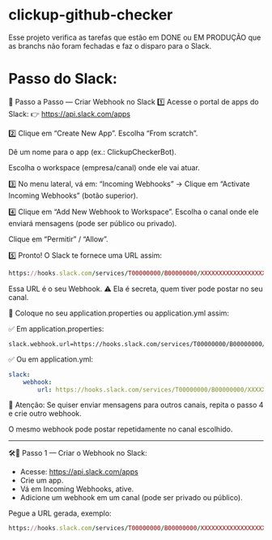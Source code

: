 # clickup-github-checker
Esse projeto verifica as tarefas que estão em DONE ou EM PRODUÇÃO que as branchs não foram fechadas e faz o disparo para o Slack.

# Passo do Slack:
🚀 Passo a Passo — Criar Webhook no Slack
1️⃣ Acesse o portal de apps do Slack:
👉 https://api.slack.com/apps

2️⃣ Clique em “Create New App”.
Escolha “From scratch”.

Dê um nome para o app (ex.: ClickupCheckerBot).

Escolha o workspace (empresa/canal) onde ele vai atuar.

3️⃣ No menu lateral, vá em:
“Incoming Webhooks” →
Clique em “Activate Incoming Webhooks” (botão superior).

4️⃣ Clique em “Add New Webhook to Workspace”.
Escolha o canal onde ele enviará mensagens (pode ser público ou privado).

Clique em “Permitir” / “Allow”.

5️⃣ Pronto!
O Slack te fornece uma URL assim:
```ruby
https://hooks.slack.com/services/T00000000/B00000000/XXXXXXXXXXXXXXXXXXXXXXXX
```

Essa URL é o seu Webhook. ⚠️ Ela é secreta, quem tiver pode postar no seu canal.

🔗 Coloque no seu application.properties ou application.yml assim:

✅ Em application.properties:
```properties
slack.webhook.url=https://hooks.slack.com/services/T00000000/B00000000/XXXXXXXXXXXXXXXXXXXXXXXX
```

✅ Ou em application.yml:
```yml
slack:
    webhook:
        url: https://hooks.slack.com/services/T00000000/B00000000/XXXXXXXXXXXXXXXXXXXXXXXX
```

🚨 Atenção:
Se quiser enviar mensagens para outros canais, repita o passo 4 e crie outro webhook.

O mesmo webhook pode postar repetidamente no canal escolhido.

---

🛠️🔗 Passo 1 — Criar o Webhook no Slack:

- Acesse: https://api.slack.com/apps
- Crie um app.
- Vá em Incoming Webhooks, ative.
- Adicione um webhook em um canal (pode ser privado ou público).

Pegue a URL gerada, exemplo:
```ruby
https://hooks.slack.com/services/T00000000/B00000000/XXXXXXXXXXXXXXXXXXXXXXXX
```

